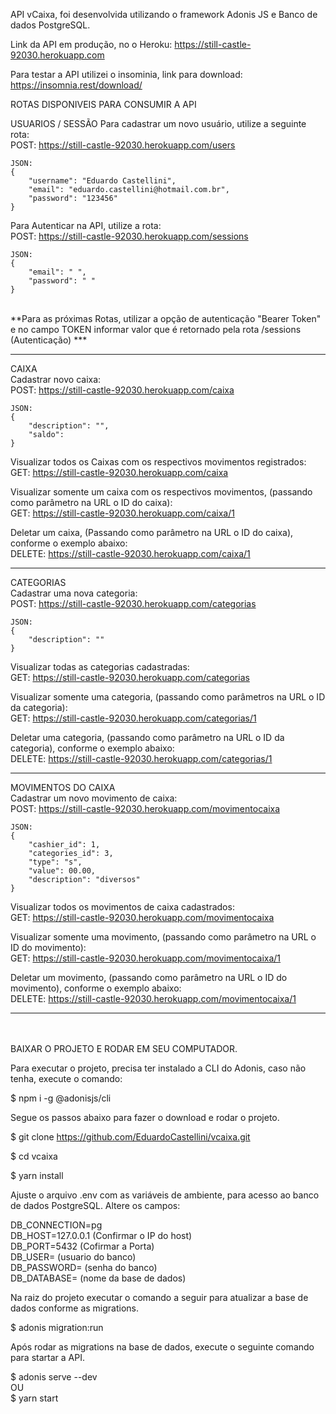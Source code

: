 API vCaixa, foi desenvolvida utilizando o framework Adonis JS e Banco de dados PostgreSQL.

Link da API em produção, no o Heroku: https://still-castle-92030.herokuapp.com

Para testar a API utilizei o insominia, link para download: https://insomnia.rest/download/

ROTAS DISPONIVEIS PARA CONSUMIR A API <br>

USUARIOS / SESSÃO
Para cadastrar um novo usuário, utilize a seguinte rota:<br>
    POST: https://still-castle-92030.herokuapp.com/users <br>

    JSON: 
    {
        "username": "Eduardo Castellini",
        "email": "eduardo.castellini@hotmail.com.br",
        "password": "123456"
    }

Para Autenticar na API, utilize a rota:<br>
    POST: https://still-castle-92030.herokuapp.com/sessions <br>

    JSON: 
    {
        "email": " ",
        "password": " "
    }

<br>
**Para as próximas Rotas, utilizar a opção de autenticação "Bearer Token" e no campo TOKEN informar valor que é retornado pela rota /sessions (Autenticação) ***
<hr>

CAIXA <br>
Cadastrar novo caixa:<br>
    POST: https://still-castle-92030.herokuapp.com/caixa <br>

    JSON: 
    {
        "description": "",
        "saldo": 
    }

Visualizar todos os Caixas com os respectivos movimentos registrados:<br>
    GET: https://still-castle-92030.herokuapp.com/caixa

Visualizar somente um caixa com os respectivos movimentos, (passando como parâmetro na URL o ID do caixa):<br>
    GET: https://still-castle-92030.herokuapp.com/caixa/1

Deletar um caixa, (Passando como parâmetro na URL o ID do caixa), conforme o exemplo abaixo:<br>
    DELETE: https://still-castle-92030.herokuapp.com/caixa/1

<hr>

CATEGORIAS <br>
Cadastrar uma nova categoria:<br>
    POST: https://still-castle-92030.herokuapp.com/categorias <br>

    JSON: 
    {
        "description": ""
    }

Visualizar todas as categorias cadastradas:<br>
    GET: https://still-castle-92030.herokuapp.com/categorias

Visualizar somente uma categoria, (passando como parâmetros na URL o ID da categoria):<br>
    GET: https://still-castle-92030.herokuapp.com/categorias/1

Deletar uma categoria, (passando como parâmetro na URL o ID da categoria), conforme o exemplo abaixo:<br>
    DELETE: https://still-castle-92030.herokuapp.com/categorias/1

<hr>

MOVIMENTOS DO CAIXA <br>
Cadastrar um novo movimento de caixa:<br>
    POST: https://still-castle-92030.herokuapp.com/movimentocaixa <br>

    JSON: 
    {
        "cashier_id": 1,
        "categories_id": 3,
        "type": "s",    
        "value": 00.00,
        "description": "diversos"
    }

Visualizar todos os movimentos de caixa cadastrados:<br>
    GET: https://still-castle-92030.herokuapp.com/movimentocaixa

Visualizar somente uma movimento, (passando como parâmetro na URL o ID do movimento):<br>
    GET: https://still-castle-92030.herokuapp.com/movimentocaixa/1

Deletar um movimento, (passando como parâmetro na URL o ID do movimento), conforme o exemplo abaixo:<br>
    DELETE: https://still-castle-92030.herokuapp.com/movimentocaixa/1
<hr>
<br>
<br>
BAIXAR O PROJETO E RODAR EM SEU COMPUTADOR.

Para executar o projeto, precisa ter instalado a CLI do Adonis, caso não tenha, execute o comando:

$   npm i -g @adonisjs/cli

Segue os passos abaixo para fazer o download e rodar o projeto.

$   git clone https://github.com/EduardoCastellini/vcaixa.git

$   cd vcaixa

$   yarn install

Ajuste o arquivo .env com as variáveis de ambiente, para acesso ao banco de dados PostgreSQL.
Altere os campos: <br>

DB_CONNECTION=pg 	 <br>
DB_HOST=127.0.0.1  (Confirmar o IP do host)<br>
DB_PORT=5432       (Cofirmar a Porta)<br>
DB_USER=           (usuario do banco)<br>
DB_PASSWORD=       (senha do banco)<br>
DB_DATABASE=       (nome da base de dados)<br>

Na raiz do projeto executar o comando a seguir para atualizar a base de dados conforme as migrations.

$   adonis migration:run

Após rodar as migrations na base de dados, execute o seguinte comando para startar a API.

$   adonis serve --dev <br>
        OU <br>
$   yarn start

